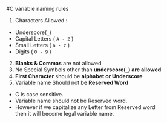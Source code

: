 #C variable naming rules

1. Characters Allowed :

  * Underscore(`_`)
  * Capital Letters ( `A - Z` )
  * Small Letters ( `a - z` ) 
  * Digits ( `0 - 9` )

2. **Blanks & Commas** are not allowed
3. No Special Symbols other than **underscore(`_`) are allowed**
4. **First Character** should be **alphabet or Underscore**
5. Variable name Should not be **Reserved Word**

  * C is case sensitive.
  * Variable name should not be Reserved word.
  * However if we capitalize any Letter from Reserved word  
  then it will become legal variable name.



